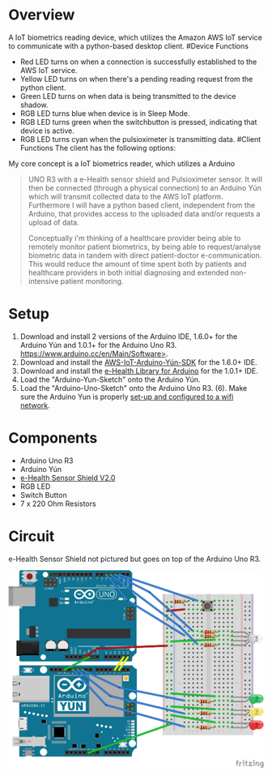 # Overview
A IoT biometrics reading device, which utilizes the Amazon AWS IoT service to communicate with a python-based desktop client.
#Device Functions
* Red LED turns on when a connection is successfully established to the AWS IoT service.
* Yellow LED turns on when there's a pending reading request from the python client.
* Green LED turns on when data is being transmitted to the device shadow.
* RGB LED turns blue when device is in Sleep Mode.
* RGB LED turns green when the switchbutton is pressed, indicating that device is active.
* RGB LED turns cyan when the pulsioximeter is transmitting data. 
#Client Functions
The client has the following options:

 My core concept is a IoT biometrics reader, which utilizes a Arduino 
> UNO
> R3 with a e-Health sensor shield and Pulsioximeter sensor. It will
> then be connected (through a physical connection) to an Arduino Yún
> which will transmit collected data to the AWS IoT platform.
> Furthermore I will have a python based client, independent from the
> Arduino, that provides access to the uploaded data and/or requests a
> upload of data.
> 
> Conceptually i'm thinking of a healthcare provider being able to
> remotely monitor patient biometrics, by being able to request/analyse
> biometric data in tandem with direct patient-doctor e-communication.
> This would reduce the amount of time spent both by patients and
> healthcare providers in both initial diagnosing and extended
> non-intensive patient monitoring.


# Setup
1. Download and install 2 versions of the Arduino IDE, 1.6.0+ for the Arduino Yún and 1.0.1+ for the Arduino Uno R3. https://www.arduino.cc/en/Main/Software>.
2. Download and install the [AWS-IoT-Arduino-Yún-SDK](https://github.com/aws/aws-iot-device-sdk-arduino-yun) for the 1.6.0+ IDE.
3. Download and install the [e-Health Library for Arduino](https://www.cooking-hacks.com/documentation/tutorials/ehealth-biometric-sensor-platform-arduino-raspberry-pi-medical#step3_1) for the 1.0.1+ IDE.
4. Load the "Arduino-Yun-Sketch" onto the Arduino Yún.
5. Load the "Arduino-Uno-Sketch" onto the Arduino Uno R3.
(6). Make sure the Arduino Yun is properly [set-up and configured to a wifi network](https://www.arduino.cc/en/Guide/ArduinoYun).

# Components
* Arduino Uno R3
* Arduino Yún
* [e-Health Sensor Shield V2.0](<https://www.cooking-hacks.com/documentation/tutorials/ehealth-biometric-sensor-platform-arduino-raspberry-pi-medical>)
* RGB LED
* Switch Button
* 7 x 220 Ohm Resistors

# Circuit
e-Health Sensor Shield not pictured but goes on top of the Arduino Uno R3.

![Alt text](diagram.png "circuit")

